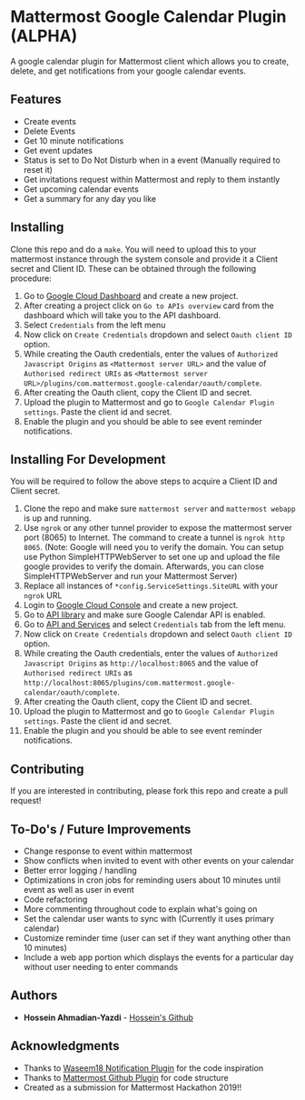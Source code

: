 # Mattermost Google Calendar Plugin (ALPHA)

A google calendar plugin for Mattermost client which allows you to create, delete, and get notifications from your google calendar events.

## Features
- Create events
- Delete Events
- Get 10 minute notifications
- Get event updates
- Status is set to Do Not Disturb when in a event (Manually required to reset it)
- Get invitations request within Mattermost and reply to them instantly
- Get upcoming calendar events
- Get a summary for any day you like

## Installing
Clone this repo and do a `make`. You will need to upload this to your mattermost instance through the system console and provide it a Client secret and Client ID.
These can be obtained through the following procedure: 

1. Go to [Google Cloud Dashboard](https://console.cloud.google.com/home/dashboard) and create a new project.
2. After creating a project click on `Go to APIs overview` card from the dashboard which will take you to the API dashboard.
3. Select `Credentials` from the left menu 
4. Now click on `Create Credentials` dropdown and select `Oauth client ID` option.
5. While creating the Oauth credentials, enter the values of `Authorized Javascript Origins` as `<Mattermost server URL>` and the value of `Authorised redirect URIs` as `<Mattermost server URL>/plugins/com.mattermost.google-calendar/oauth/complete`.
6. After creating the Oauth client, copy the Client ID and secret.
7. Upload the plugin to Mattermost and go to `Google Calendar Plugin settings`. Paste the client id and secret.
8. Enable the plugin and you should be able to see event reminder notifications.

## Installing For Development
You will be required to follow the above steps to acquire a Client ID and Client secret. 

1. Clone the repo and make sure `mattermost server` and `mattermost webapp` is up and running.
2. Use `ngrok` or any other tunnel provider to expose the mattermost server port (8065) to Internet. The command to create a tunnel is `ngrok http 8065`. (Note: Google will need you to verify the domain. You can setup use Python SimpleHTTPWebServer to set one up and upload the file google provides to verify the domain.
Afterwards, you can close SimpleHTTPWebServer and run your Mattermost Server)
3. Replace all instances of `*config.ServiceSettings.SiteURL` with your `ngrok` URL
4. Login to [Google Cloud Console](https://console.cloud.google.com) and create a new project.
5. Go to [API library](https://console.cloud.google.com/apis/library) and make sure Google Calendar API is enabled.
6. Go to [API and Services](https://console.cloud.google.com/apis/dashboard) and select `Credentials` tab from the left menu.
7. Now click on `Create Credentials` dropdown and select `Oauth client ID` option.
8. While creating the Oauth credentials, enter the values of `Authorized Javascript Origins` as `http://localhost:8065` and the value of `Authorised redirect URIs` as `http://localhost:8065/plugins/com.mattermost.google-calendar/oauth/complete`.
9. After creating the Oauth client, copy the Client ID and secret.
10. Upload the plugin to Mattermost and go to `Google Calendar Plugin settings`. Paste the client id and secret.
11. Enable the plugin and you should be able to see event reminder notifications.


## Contributing

If you are interested in contributing, please fork this repo and create a pull request!

## To-Do's / Future Improvements
- Change response to event within mattermost
- Show conflicts when invited to event with other events on your calendar
- Better error logging / handling
- Optimizations in cron jobs for reminding users about 10 minutes until event as well as user in event
- Code refactoring
- More commenting throughout code to explain what's going on
- Set the calendar user wants to sync with (Currently it uses primary calendar)
- Customize reminder time (user can set if they want anything other than 10 minutes)
- Include a web app portion which displays the events for a particular day without user needing to enter commands

## Authors

* **Hossein Ahmadian-Yazdi** - [Hossein's Github](https://github.com/hahmadia)

## Acknowledgments

* Thanks to [Waseem18 Notification Plugin](https://github.com/waseem18/mattermost-plugin-google-calendar) for the code inspiration
* Thanks to [Mattermost Github Plugin](https://github.com/mattermost/mattermost-plugin-github) for code structure
* Created as a submission for Mattermost Hackathon 2019!!

